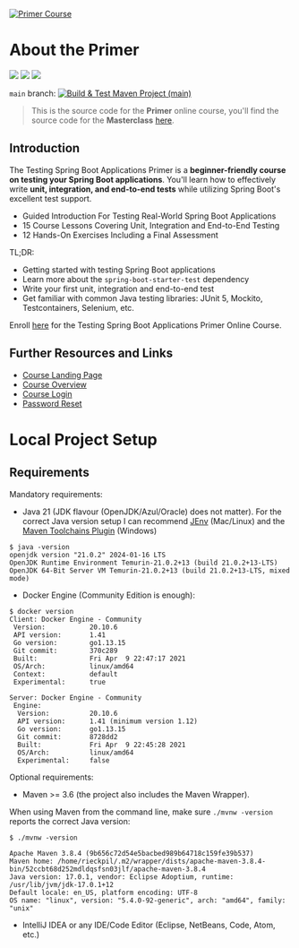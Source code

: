 [![Primer Course](https://rieckpil.de/wp-content/uploads/2021/06/testing-spring-boot-applications-primer-course-logo.png)](https://rieckpil.de/testing-spring-boot-applications-primer/)

# About the Primer

[![](https://img.shields.io/badge/Spring%20Boot%20Version-3.2.1-orange)](/pom.xml)
[![](https://img.shields.io/badge/Java%20Version-21-orange)](/pom.xml)
[![](https://img.shields.io/badge/Enroll-Now-orange)](https://rieckpil.de/testing-spring-boot-applications-primer/)

`main` branch: [![Build & Test Maven Project (main)](https://github.com/rieckpil/testing-spring-boot-applications-primer/workflows/Build%20&%20Test%20Maven%20Project/badge.svg)](https://github.com/rieckpil/testing-spring-boot-applications-primer/actions/workflows/maven.yml?query=branch%3Amain)

> This is the source code for the **Primer** online course, you'll find the source code for the **Masterclass** [here](https://github.com/rieckpil/testing-spring-boot-applications-masterclass).

## Introduction

The Testing Spring Boot Applications Primer is a **beginner-friendly course on testing your Spring Boot applications**. You'll learn how to effectively write **unit, integration, and end-to-end tests** while utilizing Spring Boot's excellent test support.

- Guided Introduction For Testing Real-World Spring Boot Applications
- 15 Course Lessons Covering Unit, Integration and End-to-End Testing
- 12 Hands-On Exercises Including a Final Assessment

TL;DR:

- Getting started with testing Spring Boot applications
- Learn more about the `spring-boot-starter-test` dependency
- Write your first unit, integration and end-to-end test
- Get familiar with common Java testing libraries: JUnit 5, Mockito, Testcontainers, Selenium, etc.

Enroll [here](https://rieckpil.de/testing-spring-boot-applications-primer/) for the Testing Spring Boot Applications Primer Online Course.

## Further Resources and Links

* [Course Landing Page](https://rieckpil.de/testing-spring-boot-applications-primer)
* [Course Overview](https://rieckpil.de/courses/testing-spring-boot-applications-primer/)
* [Course Login](https://rieckpil.de/wp-login.php)
* [Password Reset](https://rieckpil.de/wp-login.php?action=lostpassword)

# Local Project Setup

## Requirements

Mandatory requirements:

* Java 21 (JDK flavour (OpenJDK/Azul/Oracle) does not matter). For the correct Java version setup I can recommend [JEnv](https://www.youtube.com/watch?v=9FVZyeFDXo0) (Mac/Linux) and the [Maven Toolchains Plugin](https://maven.apache.org/plugins/maven-toolchains-plugin/toolchains/jdk.html) (Windows)

```
$ java -version
openjdk version "21.0.2" 2024-01-16 LTS
OpenJDK Runtime Environment Temurin-21.0.2+13 (build 21.0.2+13-LTS)
OpenJDK 64-Bit Server VM Temurin-21.0.2+13 (build 21.0.2+13-LTS, mixed mode)
```

* Docker Engine (Community Edition is enough):

```
$ docker version
Client: Docker Engine - Community
 Version:           20.10.6
 API version:       1.41
 Go version:        go1.13.15
 Git commit:        370c289
 Built:             Fri Apr  9 22:47:17 2021
 OS/Arch:           linux/amd64
 Context:           default
 Experimental:      true

Server: Docker Engine - Community
 Engine:
  Version:          20.10.6
  API version:      1.41 (minimum version 1.12)
  Go version:       go1.13.15
  Git commit:       8728dd2
  Built:            Fri Apr  9 22:45:28 2021
  OS/Arch:          linux/amd64
  Experimental:     false
```

Optional requirements:

* Maven >= 3.6 (the project also includes the Maven Wrapper).

When using Maven from the command line, make sure `./mvnw -version` reports the correct Java version:

```
$ ./mvnw -version

Apache Maven 3.8.4 (9b656c72d54e5bacbed989b64718c159fe39b537)
Maven home: /home/rieckpil/.m2/wrapper/dists/apache-maven-3.8.4-bin/52ccbt68d252mdldqsfsn03jlf/apache-maven-3.8.4
Java version: 17.0.1, vendor: Eclipse Adoptium, runtime: /usr/lib/jvm/jdk-17.0.1+12
Default locale: en_US, platform encoding: UTF-8
OS name: "linux", version: "5.4.0-92-generic", arch: "amd64", family: "unix"
```

* IntelliJ IDEA or any IDE/Code Editor (Eclipse, NetBeans, Code, Atom, etc.)
